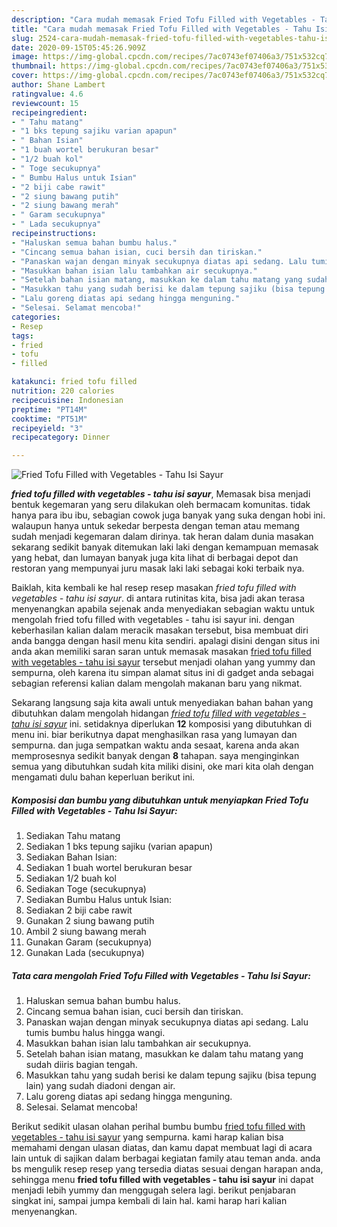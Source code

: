 ```yaml
---
description: "Cara mudah memasak Fried Tofu Filled with Vegetables - Tahu Isi Sayur yang praktis"
title: "Cara mudah memasak Fried Tofu Filled with Vegetables - Tahu Isi Sayur yang praktis"
slug: 2524-cara-mudah-memasak-fried-tofu-filled-with-vegetables-tahu-isi-sayur-yang-praktis
date: 2020-09-15T05:45:26.909Z
image: https://img-global.cpcdn.com/recipes/7ac0743ef07406a3/751x532cq70/fried-tofu-filled-with-vegetables-tahu-isi-sayur-foto-resep-utama.jpg
thumbnail: https://img-global.cpcdn.com/recipes/7ac0743ef07406a3/751x532cq70/fried-tofu-filled-with-vegetables-tahu-isi-sayur-foto-resep-utama.jpg
cover: https://img-global.cpcdn.com/recipes/7ac0743ef07406a3/751x532cq70/fried-tofu-filled-with-vegetables-tahu-isi-sayur-foto-resep-utama.jpg
author: Shane Lambert
ratingvalue: 4.6
reviewcount: 15
recipeingredient:
- " Tahu matang"
- "1 bks tepung sajiku varian apapun"
- " Bahan Isian"
- "1 buah wortel berukuran besar"
- "1/2 buah kol"
- " Toge secukupnya"
- " Bumbu Halus untuk Isian"
- "2 biji cabe rawit"
- "2 siung bawang putih"
- "2 siung bawang merah"
- " Garam secukupnya"
- " Lada secukupnya"
recipeinstructions:
- "Haluskan semua bahan bumbu halus."
- "Cincang semua bahan isian, cuci bersih dan tiriskan."
- "Panaskan wajan dengan minyak secukupnya diatas api sedang. Lalu tumis bumbu halus hingga wangi."
- "Masukkan bahan isian lalu tambahkan air secukupnya."
- "Setelah bahan isian matang, masukkan ke dalam tahu matang yang sudah diiris bagian tengah."
- "Masukkan tahu yang sudah berisi ke dalam tepung sajiku (bisa tepung lain) yang sudah diadoni dengan air."
- "Lalu goreng diatas api sedang hingga menguning."
- "Selesai. Selamat mencoba!"
categories:
- Resep
tags:
- fried
- tofu
- filled

katakunci: fried tofu filled 
nutrition: 220 calories
recipecuisine: Indonesian
preptime: "PT14M"
cooktime: "PT51M"
recipeyield: "3"
recipecategory: Dinner

---
```



![Fried Tofu Filled with Vegetables - Tahu Isi Sayur](https://img-global.cpcdn.com/recipes/7ac0743ef07406a3/751x532cq70/fried-tofu-filled-with-vegetables-tahu-isi-sayur-foto-resep-utama.jpg)

<b><i>fried tofu filled with vegetables - tahu isi sayur</i></b>, Memasak bisa menjadi bentuk kegemaran yang seru dilakukan oleh bermacam komunitas. tidak hanya para ibu ibu, sebagian cowok juga banyak yang suka dengan hobi ini. walaupun hanya untuk sekedar berpesta dengan teman atau memang sudah menjadi kegemaran dalam dirinya. tak heran dalam dunia masakan sekarang sedikit banyak ditemukan laki laki dengan kemampuan memasak yang hebat, dan lumayan banyak juga kita lihat di berbagai depot dan restoran yang mempunyai juru masak laki laki sebagai koki terbaik nya.

Baiklah, kita kembali ke hal resep resep masakan <i>fried tofu filled with vegetables - tahu isi sayur</i>. di antara rutinitas kita, bisa jadi akan terasa menyenangkan apabila sejenak anda menyediakan sebagian waktu untuk mengolah fried tofu filled with vegetables - tahu isi sayur ini. dengan keberhasilan kalian dalam meracik masakan tersebut, bisa membuat diri anda bangga dengan hasil menu kita sendiri. apalagi disini dengan situs ini anda akan memiliki saran saran untuk memasak masakan <u>fried tofu filled with vegetables - tahu isi sayur</u> tersebut menjadi olahan yang yummy dan sempurna, oleh karena itu simpan alamat situs ini di gadget anda sebagai sebagian referensi kalian dalam mengolah makanan baru yang nikmat.




Sekarang langsung saja kita awali untuk menyediakan bahan bahan yang dibutuhkan dalam mengolah hidangan <u><i>fried tofu filled with vegetables - tahu isi sayur</i></u> ini. setidaknya diperlukan <b>12</b> komposisi yang dibutuhkan di menu ini. biar berikutnya dapat menghasilkan rasa yang lumayan dan sempurna. dan juga sempatkan waktu anda sesaat, karena anda akan memprosesnya sedikit banyak dengan <b>8</b> tahapan. saya menginginkan semua yang dibutuhkan sudah kita miliki disini, oke mari kita olah dengan mengamati dulu bahan keperluan berikut ini.

<!--inarticleads1-->

##### Komposisi dan bumbu yang dibutuhkan untuk menyiapkan Fried Tofu Filled with Vegetables - Tahu Isi Sayur:

1. Sediakan  Tahu matang
1. Sediakan 1 bks tepung sajiku (varian apapun)
1. Sediakan  Bahan Isian:
1. Sediakan 1 buah wortel berukuran besar
1. Sediakan 1/2 buah kol
1. Sediakan  Toge (secukupnya)
1. Sediakan  Bumbu Halus untuk Isian:
1. Sediakan 2 biji cabe rawit
1. Gunakan 2 siung bawang putih
1. Ambil 2 siung bawang merah
1. Gunakan  Garam (secukupnya)
1. Gunakan  Lada (secukupnya)




<!--inarticleads2-->

##### Tata cara mengolah Fried Tofu Filled with Vegetables - Tahu Isi Sayur:

1. Haluskan semua bahan bumbu halus.
1. Cincang semua bahan isian, cuci bersih dan tiriskan.
1. Panaskan wajan dengan minyak secukupnya diatas api sedang. Lalu tumis bumbu halus hingga wangi.
1. Masukkan bahan isian lalu tambahkan air secukupnya.
1. Setelah bahan isian matang, masukkan ke dalam tahu matang yang sudah diiris bagian tengah.
1. Masukkan tahu yang sudah berisi ke dalam tepung sajiku (bisa tepung lain) yang sudah diadoni dengan air.
1. Lalu goreng diatas api sedang hingga menguning.
1. Selesai. Selamat mencoba!




Berikut sedikit ulasan olahan perihal bumbu bumbu <u>fried tofu filled with vegetables - tahu isi sayur</u> yang sempurna. kami harap kalian bisa memahami dengan ulasan diatas, dan kamu dapat membuat lagi di acara lain untuk di sajikan dalam berbagai kegiatan family atau teman anda. anda bs mengulik resep resep yang tersedia diatas sesuai dengan harapan anda, sehingga menu <b>fried tofu filled with vegetables - tahu isi sayur</b> ini dapat menjadi lebih yummy dan menggugah selera lagi. berikut penjabaran singkat ini, sampai jumpa kembali di lain hal. kami harap hari kalian menyenangkan.
